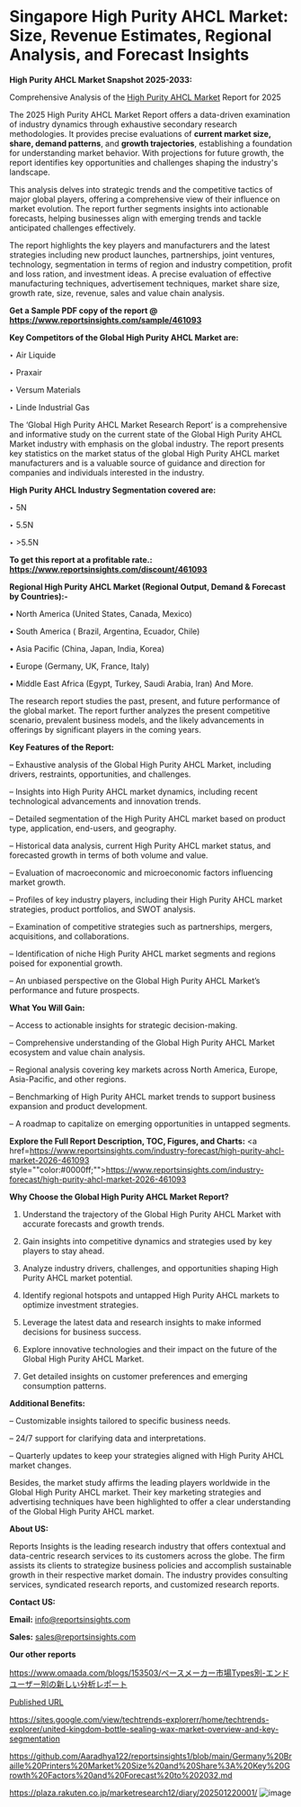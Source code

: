# Singapore High Purity AHCL Market: Size, Revenue Estimates, Regional Analysis, and Forecast Insights

<strong>High Purity AHCL Market Snapshot 2025-2033:</strong>

Comprehensive Analysis of the <a href=https://www.reportsinsights.com/sample/461093>High Purity AHCL Market</a> Report for 2025

The 2025 High Purity AHCL Market Report offers a data-driven examination of industry dynamics through exhaustive secondary research methodologies. It provides precise evaluations of <strong>current market size, share, demand patterns</strong>, and <strong>growth trajectories</strong>, establishing a foundation for understanding market behavior. With projections for future growth, the report identifies key opportunities and challenges shaping the industry's landscape.

This analysis delves into strategic trends and the competitive tactics of major global players, offering a comprehensive view of their influence on market evolution. The report further segments insights into actionable forecasts, helping businesses align with emerging trends and tackle anticipated challenges effectively.

The report highlights the key players and manufacturers and the latest strategies including new product launches, partnerships, joint ventures, technology, segmentation in terms of region and industry competition, profit and loss ration, and investment ideas. A precise evaluation of effective manufacturing techniques, advertisement techniques, market share size, growth rate, size, revenue, sales and value chain analysis.

<strong>Get a Sample PDF copy of the report @ <a href=https://www.reportsinsights.com/sample/461093 style=color:#0000ff;>https://www.reportsinsights.com/sample/461093</a></strong>

<strong>Key Competitors of the Global High Purity AHCL Market are:</strong>

‣ Air Liquide

‣ Praxair

‣ Versum Materials

‣ Linde Industrial Gas

The ‘Global High Purity AHCL Market Research Report’ is a comprehensive and informative study on the current state of the Global High Purity AHCL Market industry with emphasis on the global industry. The report presents key statistics on the market status of the global High Purity AHCL market manufacturers and is a valuable source of guidance and direction for companies and individuals interested in the industry.

<strong>High Purity AHCL Industry Segmentation covered are:</strong>

‣ 5N

‣ 5.5N

‣ >5.5N

<strong>To get this report at a profitable rate.: <a href=https://www.reportsinsights.com/discount/461093 style=color:#0000ff;>https://www.reportsinsights.com/discount/461093</a></strong>

<strong>Regional High Purity AHCL Market (Regional Output, Demand &amp; Forecast by Countries):-</strong>

• North America (United States, Canada, Mexico)

• South America ( Brazil, Argentina, Ecuador, Chile)

• Asia Pacific (China, Japan, India, Korea)

• Europe (Germany, UK, France, Italy)

• Middle East Africa (Egypt, Turkey, Saudi Arabia, Iran) And More.

The research report studies the past, present, and future performance of the global market. The report further analyzes the present competitive scenario, prevalent business models, and the likely advancements in offerings by significant players in the coming years.

<strong>Key Features of the Report:</strong>

– Exhaustive analysis of the Global High Purity AHCL Market, including drivers, restraints, opportunities, and challenges.

– Insights into High Purity AHCL market dynamics, including recent technological advancements and innovation trends.

– Detailed segmentation of the High Purity AHCL market based on product type, application, end-users, and geography.

– Historical data analysis, current High Purity AHCL market status, and forecasted growth in terms of both volume and value.

– Evaluation of macroeconomic and microeconomic factors influencing market growth.

– Profiles of key industry players, including their High Purity AHCL market strategies, product portfolios, and SWOT analysis.

– Examination of competitive strategies such as partnerships, mergers, acquisitions, and collaborations.

– Identification of niche High Purity AHCL market segments and regions poised for exponential growth.

– An unbiased perspective on the Global High Purity AHCL Market’s performance and future prospects.

<strong>What You Will Gain:</strong>

– Access to actionable insights for strategic decision-making.

– Comprehensive understanding of the Global High Purity AHCL Market ecosystem and value chain analysis.

– Regional analysis covering key markets across North America, Europe, Asia-Pacific, and other regions.

– Benchmarking of High Purity AHCL market trends to support business expansion and product development.

– A roadmap to capitalize on emerging opportunities in untapped segments.

<strong>Explore the Full Report Description, TOC, Figures, and Charts:</strong>
<a href=https://www.reportsinsights.com/industry-forecast/high-purity-ahcl-market-2026-461093 style=""color:#0000ff;"">https://www.reportsinsights.com/industry-forecast/high-purity-ahcl-market-2026-461093</a>

<strong>Why Choose the Global High Purity AHCL Market Report?</strong>

1. Understand the trajectory of the Global High Purity AHCL Market with accurate forecasts and growth trends.

2. Gain insights into competitive dynamics and strategies used by key players to stay ahead.

3. Analyze industry drivers, challenges, and opportunities shaping High Purity AHCL market potential.

4. Identify regional hotspots and untapped High Purity AHCL markets to optimize investment strategies.

5. Leverage the latest data and research insights to make informed decisions for business success.

6. Explore innovative technologies and their impact on the future of the Global High Purity AHCL Market.

7. Get detailed insights on customer preferences and emerging consumption patterns.

<strong>Additional Benefits:</strong>

– Customizable insights tailored to specific business needs.

– 24/7 support for clarifying data and interpretations.

– Quarterly updates to keep your strategies aligned with High Purity AHCL market changes.

Besides, the market study affirms the leading players worldwide in the Global High Purity AHCL market. Their key marketing strategies and advertising techniques have been highlighted to offer a clear understanding of the Global High Purity AHCL market.

<strong><strong>About US</strong>:</strong>

Reports Insights is the leading research industry that offers contextual and data-centric research services to its customers across the globe. The firm assists its clients to strategize business policies and accomplish sustainable growth in their respective market domain. The industry provides consulting services, syndicated research reports, and customized research reports.

<strong>Contact US:</strong>

<p class=><b>Email:</b> <a href=mailto:info@reportsinsights.com>info@reportsinsights.com</a></p>
<p class=><b>Sales:</b> <a href=mailto:sales@reportsinsights.com>sales@reportsinsights.com</a></p>

<strong>Our other reports</strong>

<a href=https://www.omaada.com/blogs/153503/ペースメーカー市場Types別-エンドユーザー別の新しい分析レポート>https://www.omaada.com/blogs/153503/ペースメーカー市場Types別-エンドユーザー別の新しい分析レポート</a>

<a href=Published URL>Published URL</a>

<a href=https://sites.google.com/view/techtrends-explorerr/home/techtrends-explorer/united-kingdom-bottle-sealing-wax-market-overview-and-key-segmentation>https://sites.google.com/view/techtrends-explorerr/home/techtrends-explorer/united-kingdom-bottle-sealing-wax-market-overview-and-key-segmentation</a>

<a href=https://github.com/Aaradhya122/reportsinsights1/blob/main/Germany%20Braille%20Printers%20Market%20Size%20and%20Share%3A%20Key%20Growth%20Factors%20and%20Forecast%20to%202032.md>https://github.com/Aaradhya122/reportsinsights1/blob/main/Germany%20Braille%20Printers%20Market%20Size%20and%20Share%3A%20Key%20Growth%20Factors%20and%20Forecast%20to%202032.md</a>

<a href=https://plaza.rakuten.co.jp/marketresearch12/diary/202501220001/>https://plaza.rakuten.co.jp/marketresearch12/diary/202501220001/</a>
![image](https://github.com/user-attachments/assets/ef7d09fa-1c50-4d31-881a-8967422835ee)

